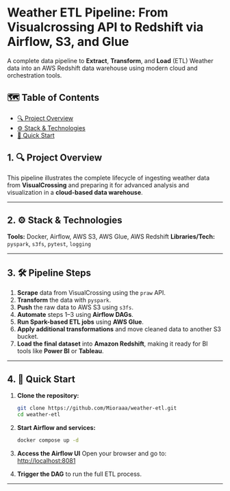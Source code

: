 # Weather ETL Pipeline: From Visualcrossing API to Redshift via Airflow, S3, and Glue

A complete data pipeline to **Extract**, **Transform**, and **Load** (ETL) Weather data into an AWS Redshift data warehouse using modern cloud and orchestration tools.

## 🗺️ Table of Contents

* [🔍 Project Overview](#ProjectOverview)
* [⚙️ Stack & Technologies](#StackTechnologies)
* [🚀 Quick Start](#QuickStart)

##  1. <a name='ProjectOverview'></a>🔍 Project Overview

This pipeline illustrates the complete lifecycle of ingesting weather data from **VisualCrossing** and preparing it for advanced analysis and visualization in a **cloud-based data warehouse**.

---

##  2. <a name='StackTechnologies'></a>⚙️ Stack & Technologies

**Tools:** Docker, Airflow, AWS S3, AWS Glue, AWS Redshift
**Libraries/Tech:** `pyspark`, `s3fs`, `pytest`, `logging`

---

##  3. <a name='PipelineSteps'></a>🛠️ Pipeline Steps

1. **Scrape** data from VisualCrossing using the `praw` API.
2. **Transform** the data with `pyspark`.
3. **Push** the raw data to AWS S3 using `s3fs`.
4. **Automate** steps 1–3 using **Airflow DAGs**.
5. **Run Spark-based ETL jobs** using **AWS Glue**.
6. **Apply additional transformations** and move cleaned data to another S3 bucket.
7. **Load the final dataset** into **Amazon Redshift**, making it ready for BI tools like **Power BI** or **Tableau**.

---

##  4. <a name='QuickStart'></a>🚀 Quick Start

1. **Clone the repository:**

   ```bash
   git clone https://github.com/Mioraaa/weather-etl.git
   cd weather-etl
   ```

2. **Start Airflow and services:**

   ```bash
   docker compose up -d
   ```

6. **Access the Airflow UI**
   Open your browser and go to: [http://localhost:8081](http://localhost:8081)

7. **Trigger the DAG** to run the full ETL process.

---
